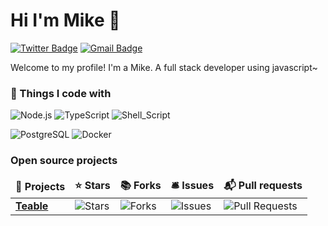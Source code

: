# Hi I'm Mike 👋
[![Twitter Badge](https://img.shields.io/badge/-@coxng1-1ca0f1?style=flat&labelColor=1ca0f1&logo=twitter&logoColor=white&link=https://twitter.com/coxng1)](https://twitter.com/coxng1)
[![Gmail Badge](https://img.shields.io/badge/caoxing9-c14438?style=flat&logo=Gmail&logoColor=white&link=mailto:caoxing9@gmail.com)](mailto:caoxing9@gmail.com)

Welcome to my profile! I'm a Mike. A full stack developer using javascript~

### 🔧 Things I code with
![Node.js](https://img.shields.io/badge/Code-Node.js-informational?style=flat&logo=node.js&logoColor=white&color=6aa6f8)
![TypeScript](https://img.shields.io/badge/Code-TypeScript-informational?style=flat&logo=typescript&logoColor=white&color=6aa6f8)
![Shell_Script](https://img.shields.io/badge/Code-Shell_Script-informational?style=flat&logo=gnu-bash&logoColor=white&color=6aa6f8)

![PostgreSQL](https://img.shields.io/badge/Database-PostgreSQL-informational?style=flat&logo=postgresql&logoColor=white&color=6aa6f8)
![Docker](https://img.shields.io/badge/Tools-Docker-informational?style=flat&logo=docker&logoColor=white&color=6aa6f8)

### Open source projects</h3>
<table>
  <thead align="center">
    <tr border: none;>
      <td><b>🎁 Projects</b></td>
      <td><b>⭐ Stars</b></td>
      <td><b>📚 Forks</b></td>
      <td><b>🛎 Issues</b></td>
      <td><b>📬 Pull requests</b></td>
    </tr>
  </thead>
  <tbody>
    <tr>
      <td><a href="https://github.com/teableio/teable"><b>Teable</b></a></td>
      <td><img alt="Stars" src="https://img.shields.io/github/stars/teableio/teable?style=flat-square&labelColor=343b41"/></td>
      <td><img alt="Forks" src="https://img.shields.io/github/forks/teableio/teable?style=flat-square&labelColor=343b41"/></td>
      <td><img alt="Issues" src="https://img.shields.io/github/issues/teableio/teable?style=flat-square&labelColor=343b41"/></td>
      <td><img alt="Pull Requests" src="https://img.shields.io/github/issues-pr/teableio/teable?style=flat-square&labelColor=343b41"/></td>
    </tr>
  </tbody>
</table>

<!--
**caoxing9/caoxing9** is a ✨ _special_ ✨ repository because its `README.md` (this file) appears on your GitHub profile.

Here are some ideas to get you started:

- 🔭 I’m currently working on ...
- 🌱 I’m currently learning ...
- 👯 I’m looking to collaborate on ...
- 🤔 I’m looking for help with ...
- 💬 Ask me about ...
- 📫 How to reach me: ...
- 😄 Pronouns: ...
- ⚡ Fun fact: ...
-->
